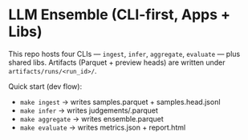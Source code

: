 # LLM Ensemble (CLI-first, Apps + Libs)

This repo hosts four CLIs — `ingest`, `infer`, `aggregate`, `evaluate` — plus shared libs.
Artifacts (Parquet + preview heads) are written under `artifacts/runs/<run_id>/`.

Quick start (dev flow):
- `make ingest`     → writes samples.parquet + samples.head.jsonl
- `make infer`      → writes judgements/<model>.parquet
- `make aggregate`  → writes ensemble.parquet
- `make evaluate`   → writes metrics.json + report.html
